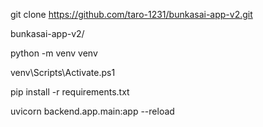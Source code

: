 git clone https://github.com/taro-1231/bunkasai-app-v2.git

bunkasai-app-v2/

python -m venv venv

venv\Scripts\Activate.ps1

pip install -r requirements.txt

uvicorn backend.app.main:app --reload

